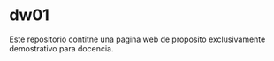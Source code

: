 # dw01
Este repositorio contitne una pagina web de proposito exclusivamente demostrativo para docencia.
